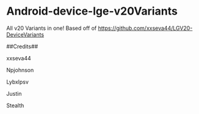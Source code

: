 # Android-device-lge-v20Variants
All v20 Variants in one!
Based off of https://github.com/xxseva44/LGV20-DeviceVariants

##Credits##

xxseva44

Npjohnson

Lybxlpsv

Justin

Stealth
